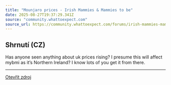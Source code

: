 ```yaml
---
title: "Mounjaro prices - Irish Mammies & Mammies to be"
date: 2025-08-27T19:37:29.341Z
source: "community.whattoexpect.com"
source_url: https://community.whattoexpect.com/forums/irish-mammies-mammies-to-be/topic/mounjaro-prices-172052037.html
---
```


## Shrnutí (CZ)
Has anyone seen anything about uk prices rising? I presume this will affect mybmi as it’s Northern Ireland? I know lots of you get it from there.

---

[Otevřít zdroj](https://community.whattoexpect.com/forums/irish-mammies-mammies-to-be/topic/mounjaro-prices-172052037.html)
